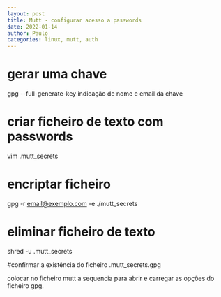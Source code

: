```yaml
---
layout: post
title: Mutt - configurar acesso a passwords 
date: 2022-01-14
author: Paulo
categories: linux, mutt, auth
---
```


# gerar uma chave
gpg --full-generate-key
indicação de nome e email da chave
# criar ficheiro de texto com passwords
vim .mutt_secrets

# encriptar ficheiro 
gpg -r email@exemplo.com -e ./mutt_secrets

# eliminar ficheiro de texto
shred -u .mutt_secrets

#confirmar a existência do ficheiro .mutt_secrets.gpg

colocar no ficheiro mutt a sequencia para abrir e carregar as opções do ficheiro gpg.


